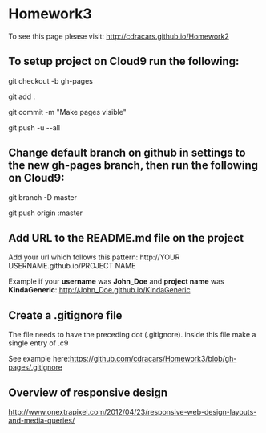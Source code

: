 Homework3
=========

To see this page please visit: http://cdracars.github.io/Homework2

To setup project on Cloud9 run the following:
--------------------
git checkout -b gh-pages

git add .

git commit -m "Make pages visible"

git push -u --all

Change default branch on github in settings to the new gh-pages branch, then run the following on Cloud9:
--------------------
git branch -D master

git push origin :master

Add URL to the README.md file on the project
---------------------
Add your url which follows this pattern: http://YOUR USERNAME.github.io/PROJECT NAME

Example if your **username** was **John_Doe** and **project name** was **KindaGeneric**: http://John_Doe.github.io/KindaGeneric

Create a .gitignore file
---------------------
The file needs to have the preceding dot (.gitignore). inside this file make a single entry of .c9

See example here:https://github.com/cdracars/Homework3/blob/gh-pages/.gitignore

Overview of responsive design
---------------------
http://www.onextrapixel.com/2012/04/23/responsive-web-design-layouts-and-media-queries/

